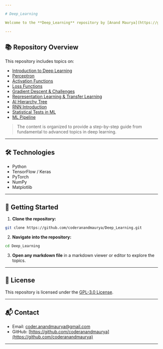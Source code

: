 ```yaml
---

# Deep_Learning

Welcome to the **Deep_Learning** repository by [Anand Maurya](https://github.com/coderanandmaurya). This repository contains curated content and notes covering core concepts in deep learning.

---
```


## 📚 Repository Overview

This repository includes topics on:

* [Introduction to Deep Learning](https://github.com/coderanandmaurya/Deep_Learning/blob/main/introduction.md)
* [Perceptron](https://github.com/coderanandmaurya/Deep_Learning/blob/main/Perceptron.md)
* [Activation Functions](https://github.com/coderanandmaurya/Deep_Learning/blob/main/Activation_function.md)
* [Loss Functions](https://github.com/coderanandmaurya/Deep_Learning/blob/main/loss%20function.md)
* [Gradient Descent & Challenges](https://github.com/coderanandmaurya/Deep_Learning/blob/main/Gradient%20Descent%20&%20Challenges.md)
* [Representation Learning & Transfer Learning](https://github.com/coderanandmaurya/Deep_Learning/blob/main/Introduction%20to%20Representation%20Learning%20and%20transfer%20learning.md)
* [AI Hierarchy Tree](https://github.com/coderanandmaurya/Deep_Learning/blob/main/AI_Hierarchy_Tree.md)
* [RNN Introduction](https://github.com/coderanandmaurya/Deep_Learning/blob/main/rnn_intro.md)
* [Statistical Tests in ML](https://github.com/coderanandmaurya/Deep_Learning/blob/main/Statistical_Tests_in_ML.md)
* [ML Pipeline](https://github.com/coderanandmaurya/Deep_Learning/blob/main/pipeline.md)

> The content is organized to provide a step-by-step guide from fundamental to advanced topics in deep learning.

---

## 🛠️ Technologies

* Python
* TensorFlow / Keras
* PyTorch
* NumPy
* Matplotlib

---

## 🚀 Getting Started

1. **Clone the repository:**

```bash
git clone https://github.com/coderanandmaurya/Deep_Learning.git
```

2. **Navigate into the repository:**

```bash
cd Deep_Learning
```

3. **Open any markdown file** in a markdown viewer or editor to explore the topics.

---

## 📄 License

This repository is licensed under the [GPL-3.0 License](https://github.com/coderanandmaurya/Deep_Learning/blob/main/LICENSE).

---

## 📬 Contact

* Email: [coder.anandmaurya@gmail.com](mailto:coder.anandmaurya@gmail.com)
* GitHub: [https://github.com/coderanandmaurya](https://github.com/coderanandmaurya)

---

